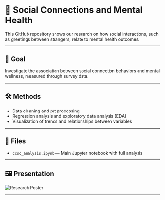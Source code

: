 # 🤝 Social Connections and Mental Health

This GitHub repository shows our research on how social interactions, such as greetings between strangers, relate to mental health outcomes.

---

## 🎯 Goal

Investigate the association between social connection behaviors and mental wellness, measured through survey data.

---

## 🛠️ Methods

- Data cleaning and preprocessing
- Regression analysis and exploratory data analysis (EDA)
- Visualization of trends and relationships between variables

---

## 📂 Files

- `ccsc_analysis.ipynb` — Main Jupyter notebook with full analysis

---

## 🖼️ Presentation

![Research Poster](CSCS_project.png)

---
